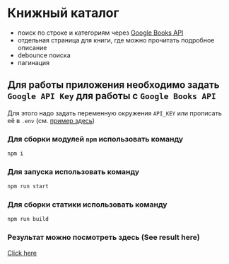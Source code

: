 # Книжный каталог

* поиск по строке и категориям через [Google Books API](https://developers.google.com/books/docs/v1/using)
* отдельная страница для книги, где можно прочитать подробное описание
* debounce поиска
* пагинация


## Для работы приложения необходимо задать `Google API Key` для работы с `Google Books API`

Для этого надо задать переменную окружения `API_KEY` или прописать её в `.env` (см. [пример здесь](./.env.example))


### Для сборки модулей `npm` использовать команду
```bash
npm i
```

### Для запуска использовать команду

```bash
npm run start
```

### Для сборки статики использовать команду

```bash
npm run build
```

### Результат можно посмотреть здесь (See result here)

[Click here](https://roclimber1.github.io/pages/books_finder/index.html)
